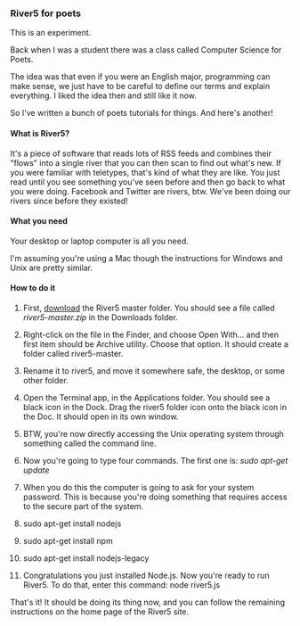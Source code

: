 ### River5 for poets

This is an experiment. 

Back when I was a student there was a class called Computer Science for Poets.

The idea was that even if you were an English major, programming can make sense, we just have to be careful to define our terms and explain everything. I liked the idea then and still like it now. 

So I've written a bunch of poets tutorials for things. And here's another!

#### What is River5?

It's a piece of software that reads lots of RSS feeds and combines their "flows" into a single river that you can then scan to find out what's new. If you were familiar with teletypes, that's kind of what they are like. You just read until you see something you've seen before and then go back to what you were doing. Facebook and Twitter are rivers, btw. We've been doing our rivers since before they existed! 

#### What you need

Your desktop or laptop computer is all you need. 

I'm assuming you're using a Mac though the instructions for Windows and Unix are pretty similar.

#### How to do it

1. First, <a href="https://github.com/scripting/river5/archive/master.zip">download</a> the River5 master folder. You should see a file called <i>river5-master.zip</i> in the Downloads folder.

2. Right-click on the file in the Finder, and choose Open With... and then first item should be Archive utility. Choose that option. It should create a folder called river5-master. 

3. Rename it to river5, and move it somewhere safe, the desktop, or some other folder. 

4. Open the Terminal app, in the Applications folder. You should see a black icon in the Dock. Drag the river5 folder icon onto the black icon in the Doc. It should open in its own window.

5. BTW, you're now directly accessing the Unix operating system through something called the command line. 

6. Now you're going to type four commands. The first one is: <i>sudo apt-get update</i>

7. When you do this the computer is going to ask for your system password. This is because you're doing something that requires access to the secure part of the system. 

9. sudo apt-get install nodejs

10. sudo apt-get install npm

11. sudo apt-get install nodejs-legacy

12. Congratulations you just installed Node.js. Now you're ready to run River5. To do that, enter this command: node river5.js

That's it! It should be doing its thing now, and you can follow the remaining instructions on the home page of the River5 site.

